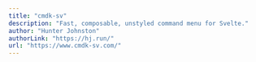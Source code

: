 ```yaml
---
title: "cmdk-sv"
description: "Fast, composable, unstyled command menu for Svelte."
author: "Hunter Johnston"
authorLink: "https://hj.run/"
url: "https://www.cmdk-sv.com/"
---
```

